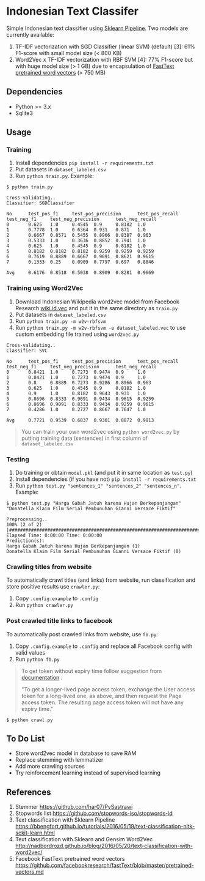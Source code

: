 # Indonesian Text Classifer

Simple Indonesian text classifier using [Sklearn Pipeline](http://scikit-learn.org/stable/modules/generated/sklearn.pipeline.Pipeline.html). Two models are currently available:

1. TF-IDF vectorization with SGD Classifier (linear SVM) (default) [3]: 61% F1-score with small model size (< 800 KB)
2. Word2Vec x TF-IDF vectorization with RBF SVM [4]: 77% F1-score but with huge model size (> 1 GB) due to encapsulation of [FastText pretrained word vectors](https://dl.fbaipublicfiles.com/fasttext/vectors-wiki/wiki.id.vec) (> 750 MB)

## Dependencies

* Python >= 3.x
* Sqlite3

## Usage

### Training

1. Install dependencies `pip install -r requirements.txt`
1. Put datasets in `dataset_labeled.csv`
1. Run `python train.py`. Example:

```
$ python train.py

Cross-validating..
Classifier: SGDClassifier

No      test_pos_f1     test_pos_precision      test_pos_recall test_neg_f1     test_neg_precision      test_neg_recall
0       0.625   1.0     0.4545  0.9     0.8182  1.0
1       0.7778  1.0     0.6364  0.931   0.871   1.0
2       0.6667  0.8571  0.5455  0.8966  0.8387  0.963
3       0.5333  1.0     0.3636  0.8852  0.7941  1.0
4       0.625   1.0     0.4545  0.9     0.8182  1.0
5       0.8182  0.8182  0.8182  0.9259  0.9259  0.9259
6       0.7619  0.8889  0.6667  0.9091  0.8621  0.9615
7       0.1333  0.25    0.0909  0.7797  0.697   0.8846

Avg     0.6176  0.8518  0.5038  0.8909  0.8281  0.9669
```

### Training using Word2Vec

1. Download Indonesian Wikipedia word2vec model from Facebook Research [wiki.id.vec](https://dl.fbaipublicfiles.com/fasttext/vectors-wiki/wiki.id.vec) and put it in the same directory as `train.py`
1. Put datasets in `dataset_labeled.csv`
1. Run `python train.py -m w2v-rbfsvm`
1. Run `python train.py -m w2v-rbfsvm -e dataset_labeled.vec` to use custom embedding file trained using `word2vec.py`

```
Cross-validating..
Classifier: SVC

No      test_pos_f1     test_pos_precision      test_pos_recall test_neg_f1     test_neg_precision      test_neg_recall
0       0.8421  1.0     0.7273  0.9474  0.9     1.0
1       0.8421  1.0     0.7273  0.9474  0.9     1.0
2       0.8     0.8889  0.7273  0.9286  0.8966  0.963
3       0.625   1.0     0.4545  0.9     0.8182  1.0
4       0.9     1.0     0.8182  0.9643  0.931   1.0
5       0.8696  0.8333  0.9091  0.9434  0.9615  0.9259
6       0.8696  0.9091  0.8333  0.9434  0.9259  0.9615
7       0.4286  1.0     0.2727  0.8667  0.7647  1.0

Avg     0.7721  0.9539  0.6837  0.9301  0.8872  0.9813
```

> You can train your own word2vec using `python word2vec.py` by putting training data (sentences) in first column of `dataset_labeled.csv`

### Testing

1. Do training or obtain `model.pkl` (and put it in same location as `test.py`)
1. Install dependencies (if you have not) `pip install -r requirements.txt`
1. Run `python test.py "sentences_1" "sentences_2" "sentences_n"`. Example:

```
$ python test.py "Harga Gabah Jatuh karena Hujan Berkepanjangan" "Donatella Klaim Film Serial Pembunuhan Gianni Versace Fiktif"

Preprocessing..
100% (2 of 2) |########################################################################| Elapsed Time: 0:00:00 Time: 0:00:00
Prediction(s):
Harga Gabah Jatuh karena Hujan Berkepanjangan (1)
Donatella Klaim Film Serial Pembunuhan Gianni Versace Fiktif (0)
```

### Crawling titles from website

To automatically crawl titles (and links) from website, run classification and store positive results use `crawler.py`:

1. Copy `.config.example` to `.config`
1. Run `python crawler.py`


### Post crawled title links to facebook

To automatically post crawled links from website, use `fb.py`:

1. Copy `.config.example` to `.config` and replace all Facebook config with valid values
1. Run `python fb.py`

> To get token without expiry time follow suggestion from [documentation](https://developers.facebook.com/docs/facebook-login/access-tokens/expiration-and-extension) :
>
> "To get a longer-lived page access token, exchange the User access token for a long-lived one, as above, and then request the Page access token. The resulting page access token will not have any expiry time."

```
$ python crawl.py
```

## To Do List

* Store word2vec model in database to save RAM
* Replace stemming with lemmatizer
* Add more crawling sources
* Try reinforcement learning instead of supervised learning

## References

1. Stemmer https://github.com/har07/PySastrawi
2. Stopwords list https://github.com/stopwords-iso/stopwords-id
3. Text classification with Sklearn Pipeline https://bbengfort.github.io/tutorials/2016/05/19/text-classification-nltk-sckit-learn.html
4. Text classification with Sklearn and Gensim Word2Vec http://nadbordrozd.github.io/blog/2016/05/20/text-classification-with-word2vec/
5. Facebook FastText pretrained word vectors https://github.com/facebookresearch/fastText/blob/master/pretrained-vectors.md